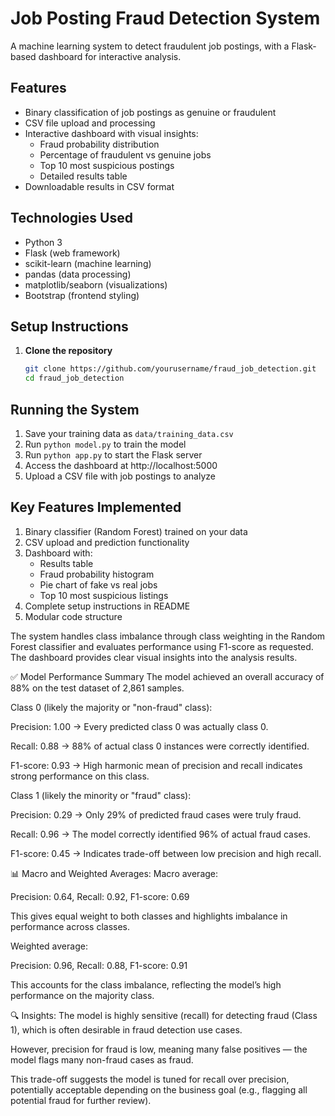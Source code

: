 # Job Posting Fraud Detection System

A machine learning system to detect fraudulent job postings, with a Flask-based dashboard for interactive analysis.

## Features

- Binary classification of job postings as genuine or fraudulent
- CSV file upload and processing
- Interactive dashboard with visual insights:
  - Fraud probability distribution
  - Percentage of fraudulent vs genuine jobs
  - Top 10 most suspicious postings
  - Detailed results table
- Downloadable results in CSV format

## Technologies Used

- Python 3
- Flask (web framework)
- scikit-learn (machine learning)
- pandas (data processing)
- matplotlib/seaborn (visualizations)
- Bootstrap (frontend styling)

## Setup Instructions

1. **Clone the repository**
   ```bash
   git clone https://github.com/yourusername/fraud_job_detection.git
   cd fraud_job_detection

## Running the System

1. Save your training data as `data/training_data.csv`
2. Run `python model.py` to train the model
3. Run `python app.py` to start the Flask server
4. Access the dashboard at http://localhost:5000
5. Upload a CSV file with job postings to analyze

## Key Features Implemented

1. Binary classifier (Random Forest) trained on your data
2. CSV upload and prediction functionality
3. Dashboard with:
   - Results table
   - Fraud probability histogram
   - Pie chart of fake vs real jobs
   - Top 10 most suspicious listings
4. Complete setup instructions in README
5. Modular code structure

The system handles class imbalance through class weighting in the Random Forest classifier and evaluates performance using F1-score as requested. The dashboard provides clear visual insights into the analysis results.

✅ Model Performance Summary
The model achieved an overall accuracy of 88% on the test dataset of 2,861 samples.

Class 0 (likely the majority or "non-fraud" class):

Precision: 1.00 → Every predicted class 0 was actually class 0.

Recall: 0.88 → 88% of actual class 0 instances were correctly identified.

F1-score: 0.93 → High harmonic mean of precision and recall indicates strong performance on this class.

Class 1 (likely the minority or "fraud" class):

Precision: 0.29 → Only 29% of predicted fraud cases were truly fraud.

Recall: 0.96 → The model correctly identified 96% of actual fraud cases.

F1-score: 0.45 → Indicates trade-off between low precision and high recall.

📊 Macro and Weighted Averages:
Macro average:

Precision: 0.64, Recall: 0.92, F1-score: 0.69

This gives equal weight to both classes and highlights imbalance in performance across classes.

Weighted average:

Precision: 0.96, Recall: 0.88, F1-score: 0.91

This accounts for the class imbalance, reflecting the model’s high performance on the majority class.

🔍 Insights:
The model is highly sensitive (recall) for detecting fraud (Class 1), which is often desirable in fraud detection use cases.

However, precision for fraud is low, meaning many false positives — the model flags many non-fraud cases as fraud.

This trade-off suggests the model is tuned for recall over precision, potentially acceptable depending on the business goal (e.g., flagging all potential fraud for further review).
